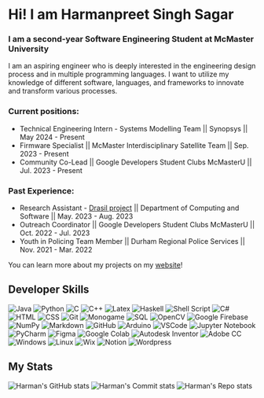 # Hi! I am Harmanpreet Singh Sagar

### I am a second-year Software Engineering Student at McMaster University

I am an aspiring engineer who is deeply interested in the engineering design process and in multiple programming languages. I want to utilize my knowledge of different software, languages, and frameworks to innovate and transform various processes.

### Current positions:
- Technical Engineering Intern - Systems Modelling Team || Synopsys || May 2024 - Present
- Firmware Specialist || McMaster Interdisciplinary Satellite Team || Sep. 2023 - Present
- Community Co-Lead || Google Developers Student Clubs McMasterU || Jul. 2023 - Present

### Past Experience:
- Research Assistant - [Drasil project](https://github.com/JacquesCarette/Drasil) || Department of Computing and Software || May. 2023 - Aug. 2023
- Outreach Coordinator || Google Developers Student Clubs McMasterU || Oct. 2022 - Jul. 2023
- Youth in Policing Team Member || Durham Regional Police Services || Nov. 2021 - Mar. 2022

You can learn more about my projects on my [website](https://harmanpreetsagar.wixsite.com/website/portfolio)!

## Developer Skills

![Java](https://img.shields.io/badge/java-%23ED8B00.svg?style=for-the-badge&logo=openjdk&logoColor=white)
![Python](https://img.shields.io/badge/Python-3776AB.svg?style=for-the-badge&logo=Python&logoColor=white)
![C](https://img.shields.io/badge/C-A8B9CC.svg?style=for-the-badge&logo=C&logoColor=black)
![C++](https://img.shields.io/badge/c++-%2300599C.svg?style=for-the-badge&logo=c%2B%2B&logoColor=white)
![Latex](https://img.shields.io/badge/LaTeX-008080.svg?style=for-the-badge&logo=LaTeX&logoColor=white)
![Haskell](https://img.shields.io/badge/Haskell-5D4F85.svg?style=for-the-badge&logo=Haskell&logoColor=white)
![Shell Script](https://img.shields.io/badge/shell_script-%23121011.svg?style=for-the-badge&logo=gnu-bash&logoColor=white)
![C#](https://img.shields.io/badge/c%23-%23239120.svg?style=for-the-badge&logo=csharp&logoColor=white)
![HTML](https://img.shields.io/badge/HTML5-E34F26.svg?style=for-the-badge&logo=HTML5&logoColor=white)
![CSS](https://img.shields.io/badge/CSS3-1572B6.svg?style=for-the-badge&logo=CSS3&logoColor=white)
![Git](https://img.shields.io/badge/Git-F05032.svg?style=for-the-badge&logo=Git&logoColor=white)
![Monogame](https://img.shields.io/badge/MonoGame-E73C00.svg?style=for-the-badge&logo=MonoGame&logoColor=white)
![SQL](https://img.shields.io/badge/SQLite-003B57.svg?style=for-the-badge&logo=SQLite&logoColor=white)
![OpenCV](https://img.shields.io/badge/OpenCV-5C3EE8.svg?style=for-the-badge&logo=OpenCV&logoColor=white)
![Google Firebase](https://img.shields.io/badge/Firebase-FFCA28.svg?style=for-the-badge&logo=Firebase&logoColor=black)
![NumPy](https://img.shields.io/badge/NumPy-013243.svg?style=for-the-badge&logo=NumPy&logoColor=white)
![Markdown](https://img.shields.io/badge/Markdown-000000.svg?style=for-the-badge&logo=Markdown&logoColor=white)
![GitHub](https://img.shields.io/badge/GitHub-181717.svg?style=for-the-badge&logo=GitHub&logoColor=white)
![Arduino](https://img.shields.io/badge/Arduino-00979D.svg?style=for-the-badge&logo=Arduino&logoColor=white)
![VSCode](https://img.shields.io/badge/Visual%20Studio%20Code-007ACC.svg?style=for-the-badge&logo=Visual-Studio-Code&logoColor=white)
![Jupyter Notebook](https://img.shields.io/badge/Jupyter-F37626.svg?style=for-the-badge&logo=Jupyter&logoColor=white)
![PyCharm](https://img.shields.io/badge/PyCharm-000000.svg?style=for-the-badge&logo=PyCharm&logoColor=white)
![Figma](https://img.shields.io/badge/Figma-F24E1E.svg?style=for-the-badge&logo=Figma&logoColor=white)
![Google Colab](https://img.shields.io/badge/Google%20Colab-F9AB00.svg?style=for-the-badge&logo=Google-Colab&logoColor=white)
![Autodesk Inventor](https://img.shields.io/badge/Autodesk-000000.svg?style=for-the-badge&logo=Autodesk&logoColor=white)
![Adobe CC](https://img.shields.io/badge/Adobe%20Creative%20Cloud-DA1F26.svg?style=for-the-badge&logo=Adobe-Creative-Cloud&logoColor=white)
![Windows](https://img.shields.io/badge/Windows-0078D6.svg?style=for-the-badge&logo=Windows&logoColor=white)
![Linux](https://img.shields.io/badge/Linux-FCC624.svg?style=for-the-badge&logo=Linux&logoColor=black)
![Wix](https://img.shields.io/badge/Wix-0C6EFC.svg?style=for-the-badge&logo=Wix&logoColor=white)
![Notion](https://img.shields.io/badge/Notion-000000.svg?style=for-the-badge&logo=Notion&logoColor=white)
![Wordpress](https://img.shields.io/badge/WordPress-21759B.svg?style=for-the-badge&logo=WordPress&logoColor=white)

## My Stats

![Harman's GitHub stats](https://github-profile-summary-cards.vercel.app/api/cards/stats?username=harmanpreet-sagar&theme=2077)
![Harman's Commit stats](https://github-profile-summary-cards.vercel.app/api/cards/most-commit-language?username=harmanpreet-sagar&theme=2077)
![Harman's Repo stats](https://github-profile-summary-cards.vercel.app/api/cards/repos-per-language?username=harmanpreet-sagar&theme=2077)
